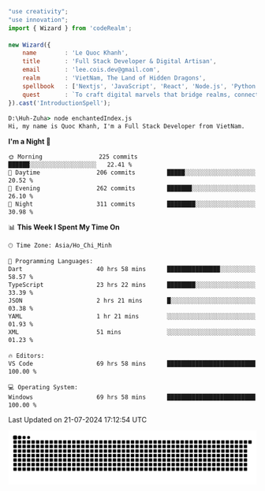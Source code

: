 <!--x axis divider-->

```js 
"use creativity";
"use innovation";
import { Wizard } from 'codeRealm';

new Wizard({
    name        : 'Le Quoc Khanh',
    title       : 'Full Stack Developer & Digital Artisan',
    email       : 'lee.cois.dev@gmail.com',
    realm       : 'VietNam, The Land of Hidden Dragons',
    spellbook   : ['Nextjs', 'JavaScript', 'React', 'Node.js', 'Python', 'Django', 'Cloud Services'],
    quest       : `To craft digital marvels that bridge realms, connect cultures, and bring imagination to life.`,
}).cast('IntroductionSpell');
```

```cmd
D:\Huh-Zuha> node enchantedIndex.js
Hi, my name is Quoc Khanh, I'm a Full Stack Developer from VietNam.
```
<!--START_SECTION:waka-->
**I'm a Night 🦉** 

```text
🌞 Morning                225 commits         ██████░░░░░░░░░░░░░░░░░░░   22.41 % 
🌆 Daytime                206 commits         █████░░░░░░░░░░░░░░░░░░░░   20.52 % 
🌃 Evening                262 commits         ███████░░░░░░░░░░░░░░░░░░   26.10 % 
🌙 Night                  311 commits         ████████░░░░░░░░░░░░░░░░░   30.98 % 
```


📊 **This Week I Spent My Time On** 

```text
🕑︎ Time Zone: Asia/Ho_Chi_Minh

💬 Programming Languages: 
Dart                     40 hrs 58 mins      ███████████████░░░░░░░░░░   58.57 % 
TypeScript               23 hrs 22 mins      ████████░░░░░░░░░░░░░░░░░   33.39 % 
JSON                     2 hrs 21 mins       █░░░░░░░░░░░░░░░░░░░░░░░░   03.38 % 
YAML                     1 hr 21 mins        ░░░░░░░░░░░░░░░░░░░░░░░░░   01.93 % 
XML                      51 mins             ░░░░░░░░░░░░░░░░░░░░░░░░░   01.23 % 

🔥 Editors: 
VS Code                  69 hrs 58 mins      █████████████████████████   100.00 % 

💻 Operating System: 
Windows                  69 hrs 58 mins      █████████████████████████   100.00 % 
```


 Last Updated on 21-07-2024 17:12:54 UTC
<!--END_SECTION:waka-->
<picture>
  <source media="(prefers-color-scheme: dark)" srcset="https://raw.githubusercontent.com/leecois/leecois/output/github-contribution-grid-snake-dark.svg">
  <source media="(prefers-color-scheme: light)" srcset="https://raw.githubusercontent.com/leecois/leecois/output/github-contribution-grid-snake.svg">
  <img alt="github contribution grid snake animation" src="https://raw.githubusercontent.com/leecois/leecois/output/github-contribution-grid-snake.svg">
</picture>
